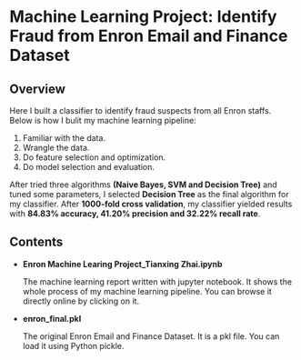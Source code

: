 # Machine Learning Project: Identify Fraud from Enron Email and Finance Dataset
## Overview
Here I built a classifier to identify fraud suspects from all Enron staffs. 
Below is how I bulit my machine learning pipeline:

1. Familiar with the data.
2. Wrangle the data.
3. Do feature selection and optimization.
4. Do model selection and evaluation.

After tried three algorithms **(Naive Bayes, SVM and Decision Tree)** and tuned some parameters,
I selected **Decision Tree** as the final algorithm for my classifier. 
After **1000-fold cross validation**, my classifier yielded results with **84.83% accuracy,
41.20% precision and 32.22% recall rate**.

## Contents
* **Enron Machine Learing Project_Tianxing Zhai.ipynb**

	The machine learning report written with jupyter notebook. 
	It shows the whole process of my machine learning pipeline.
	You can browse it directly online by clicking on it.
	
* **enron_final.pkl**

	The original Enron Email and Finance Dataset. It is a pkl file.
	You can load it using Python pickle.